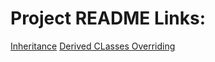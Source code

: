 # Project README Links:
[Inheritance](https://github.com/KuroFoxCoder/Inheritance-Derived-classes-and-Overriding-classes/blob/main/Inheritance/README.md)
[Derived CLasses
](https://github.com/KuroFoxCoder/Inheritance-Derived-classes-and-Overriding-classes/blob/main/Derived%20Classes/README.md)
[Overriding](https://github.com/KuroFoxCoder/Inheritance-Derived-classes-and-Overriding-classes/blob/main/Overriding%20Classes/README.md)

